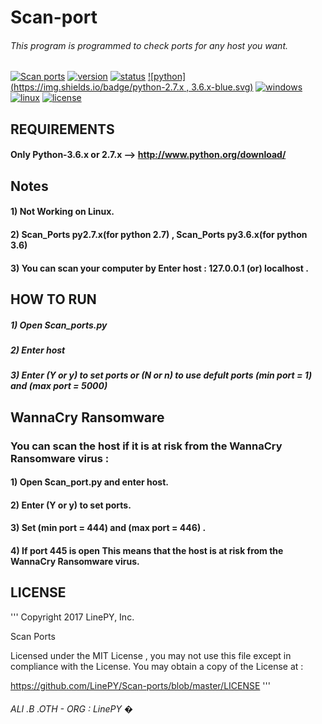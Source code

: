 # Scan-port
###### This program is programmed to check ports for any host you want.

[![Scan ports](https://img.shields.io/badge/build-passing-brightgreen.svg)]()
[![version](https://img.shields.io/badge/version-1.1.5-green.svg)]()
[![status](https://img.shields.io/badge/status-stable-brightgreen.svg)]()
[![python](https://img.shields.io/badge/python-2.7.x , 3.6.x-blue.svg)](http://www.python.org/download/)
[![windows](https://img.shields.io/badge/windows-tested-brightgreen.svg)]()
[![linux](https://img.shields.io/badge/linux-Not%20woking-lightgrey.svg)]()
[![license](https://img.shields.io/npm/l/express.svg)](https://github.com/LinePY/Scan-ports/blob/master/LICENSE)

## REQUIREMENTS
#### Only Python-3.6.x or 2.7.x --> http://www.python.org/download/

## Notes
#### 1) Not Working on Linux.
#### 2) Scan_Ports py2.7.x(for python 2.7) , Scan_Ports py3.6.x(for python 3.6)
#### 3) You can scan your computer by Enter host : 127.0.0.1 (or) localhost .

## HOW TO RUN 

##### 1) Open Scan_ports.py
##### 2) Enter host
##### 3) Enter (Y or y) to set ports or (N or n) to use defult ports (min port = 1) and (max port = 5000)

## WannaCry Ransomware
### You can scan the host if it is at risk from the WannaCry Ransomware virus :
#### 1) Open Scan_port.py and enter host.
#### 2) Enter (Y or y) to set ports.
#### 3) Set (min port = 444) and (max port = 446) .
#### 4) If port 445 is open This means that the host is at risk from the WannaCry Ransomware virus.

## LICENSE
'''
Copyright 2017 LinePY, Inc.

Scan Ports

   Licensed under the MIT License , you may not use this
   file except in compliance with the License.
   You may obtain a copy of the License at :

   https://github.com/LinePY/Scan-ports/blob/master/LICENSE
'''
###### ALI .B .OTH - ORG : LinePY �